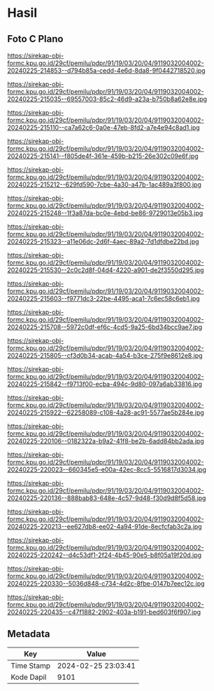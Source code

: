 # Hasil

## Foto C Plano

https://sirekap-obj-formc.kpu.go.id/29cf/pemilu/pdpr/91/19/03/20/04/9119032004002-20240225-214853--d794b85a-cedd-4e6d-8da8-9f0442718520.jpg

https://sirekap-obj-formc.kpu.go.id/29cf/pemilu/pdpr/91/19/03/20/04/9119032004002-20240225-215035--69557003-85c2-46d9-a23a-b750b8a62e8e.jpg

https://sirekap-obj-formc.kpu.go.id/29cf/pemilu/pdpr/91/19/03/20/04/9119032004002-20240225-215110--ca7a62c6-0a0e-47eb-8fd2-a7e4e94c8ad1.jpg

https://sirekap-obj-formc.kpu.go.id/29cf/pemilu/pdpr/91/19/03/20/04/9119032004002-20240225-215141--f805de4f-361e-459b-b215-26e302c09e6f.jpg

https://sirekap-obj-formc.kpu.go.id/29cf/pemilu/pdpr/91/19/03/20/04/9119032004002-20240225-215212--629fd590-7cbe-4a30-a47b-1ac489a3f800.jpg

https://sirekap-obj-formc.kpu.go.id/29cf/pemilu/pdpr/91/19/03/20/04/9119032004002-20240225-215248--1f3a87da-bc0e-4ebd-be86-9729013e05b3.jpg

https://sirekap-obj-formc.kpu.go.id/29cf/pemilu/pdpr/91/19/03/20/04/9119032004002-20240225-215323--a11e06dc-2d6f-4aec-89a2-7d1dfdbe22bd.jpg

https://sirekap-obj-formc.kpu.go.id/29cf/pemilu/pdpr/91/19/03/20/04/9119032004002-20240225-215530--2c0c2d8f-04d4-4220-a901-de2f3550d295.jpg

https://sirekap-obj-formc.kpu.go.id/29cf/pemilu/pdpr/91/19/03/20/04/9119032004002-20240225-215603--f9771dc3-22be-4495-aca1-7c6ec58c6eb1.jpg

https://sirekap-obj-formc.kpu.go.id/29cf/pemilu/pdpr/91/19/03/20/04/9119032004002-20240225-215708--5972c0df-ef6c-4cd5-9a25-6bd34bcc9ae7.jpg

https://sirekap-obj-formc.kpu.go.id/29cf/pemilu/pdpr/91/19/03/20/04/9119032004002-20240225-215805--cf3d0b34-acab-4a54-b3ce-275f9e8612e8.jpg

https://sirekap-obj-formc.kpu.go.id/29cf/pemilu/pdpr/91/19/03/20/04/9119032004002-20240225-215842--f9713f00-ecba-494c-9d80-097a6ab33816.jpg

https://sirekap-obj-formc.kpu.go.id/29cf/pemilu/pdpr/91/19/03/20/04/9119032004002-20240225-215922--62258089-c108-4a28-ac91-5577ae5b284e.jpg

https://sirekap-obj-formc.kpu.go.id/29cf/pemilu/pdpr/91/19/03/20/04/9119032004002-20240225-220106--0182322a-b9a2-41f8-be2b-6add84bb2ada.jpg

https://sirekap-obj-formc.kpu.go.id/29cf/pemilu/pdpr/91/19/03/20/04/9119032004002-20240225-220023--660345e5-e00a-42ec-8cc5-5516817d3034.jpg

https://sirekap-obj-formc.kpu.go.id/29cf/pemilu/pdpr/91/19/03/20/04/9119032004002-20240225-220136--888bab83-648e-4c57-9d48-f30d9d8f5d58.jpg

https://sirekap-obj-formc.kpu.go.id/29cf/pemilu/pdpr/91/19/03/20/04/9119032004002-20240225-220213--ee627db8-ee02-4a94-91de-8ecfcfab3c2a.jpg

https://sirekap-obj-formc.kpu.go.id/29cf/pemilu/pdpr/91/19/03/20/04/9119032004002-20240225-220242--d4c53df1-2f24-4b45-90e5-b8f05a19f20d.jpg

https://sirekap-obj-formc.kpu.go.id/29cf/pemilu/pdpr/91/19/03/20/04/9119032004002-20240225-220330--5036d848-c734-4d2c-8fbe-0147b7eec12c.jpg

https://sirekap-obj-formc.kpu.go.id/29cf/pemilu/pdpr/91/19/03/20/04/9119032004002-20240225-220435--c47f1882-2902-403a-b191-bed603f6f907.jpg


## Metadata

| Key        | Value               |
| ---------- | ------------------- |
| Time Stamp | 2024-02-25 23:03:41 |
| Kode Dapil | 9101                |



